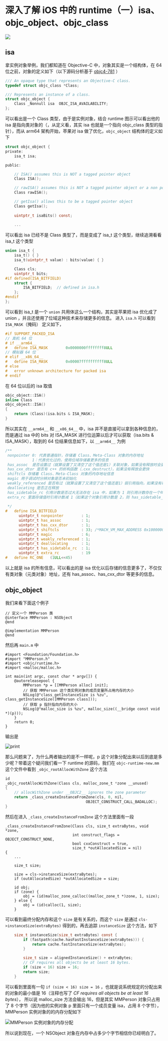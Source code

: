 # 深入了解 iOS 中的 runtime（一）isa、objc_object、objc_class 

![](https://github.com/loveway/Knowledge/blob/master/image/runtime_isa.png?raw=true)
## isa
拿实例对象举例，我们都知道在 Objective-C 中，对象其实是一个结构体，在 64 位之前，对象的定义如下（以下源码分析基于 [objc4-781](https://opensource.apple.com//source/objc4/) ）
```c
/// An opaque type that represents an Objective-C class.
typedef struct objc_class *Class;

/// Represents an instance of a class.
struct objc_object {
    Class _Nonnull isa  OBJC_ISA_AVAILABILITY;
};
```
可以看出是一个 Class 类型，由于是实例对象，结合 runtime 图示可以看出他的 isa 是指向类对象的（，从定义看，其实 isa 也就是一个指向 objc_class 类型的指针），而从 arm64 架构开始，苹果对 isa 做了优化，`objc_object` 结构体的定义如下
```c
struct objc_object {
private:
    isa_t isa;

public:

    // ISA() assumes this is NOT a tagged pointer object
    Class ISA();

    // rawISA() assumes this is NOT a tagged pointer object or a non pointer ISA
    Class rawISA();

    // getIsa() allows this to be a tagged pointer object
    Class getIsa();
    
    uintptr_t isaBits() const;
    
    ...
```
可以看出 isa 已经不是 Class 类型了，而是变成了 isa_t 这个类型，继续追溯看看 isa_t 这个类型
```c
union isa_t {
    isa_t() { }
    isa_t(uintptr_t value) : bits(value) { }

    Class cls;
    uintptr_t bits;
#if defined(ISA_BITFIELD)
    struct {
        ISA_BITFIELD;  // defined in isa.h
    };
#endif
};
```
可以看到 isa_t 是一个 `union` 共用体这么一个结构，其实是苹果把 isa 优化成了 union ，并且还使用了位域这种技术来存储更多的信息。
进入 `isa.h` 可以看到 `ISA_MASK`（掩码） 定义如下，
```c
#if SUPPORT_PACKED_ISA
// 真机 64 位
# if __arm64__
#   define ISA_MASK        0x0000000ffffffff8ULL
// 模拟器 64 位
# elif __x86_64__
#   define ISA_MASK        0x00007ffffffffff8ULL
# else
#   error unknown architecture for packed isa
# endif
```
在 64 位以后的 isa 取值
```c
objc_object::ISA() 
inline Class
objc_object::ISA()
{
    return (Class)(isa.bits & ISA_MASK);
}
```
所以其实在 `__arm64__` 和 `__x86_64__` 中，isa 并不是直接可以拿到各种信息的，而是通过 isa 中的 bits 对 ISA_MASK 进行位运算以后才可以获取（isa.bits & ISA_MASK），取到的 64 位结果信息如下，以 `__arm64__` 为例
```c
/**
 nonpointer 0: 代表普通指针，存储着 Class、Meta-Class 对象的内存地址
            1：代表优化过的，使用位域存储着更多的信息
 has_assoc  是否设置过（就算设置了又清空了这个值还是1）关联对象，如果没有释放时会更快
 has_cxx_dtor 是否有 c++ 的析构函数（.cxx_destruct），如果没有释放会更快
 shiftcls 存储着 Class、Meta-Class 对象的内存地址信息
 magic 用于调试时分辨对象是否未初始化
 weakly_referenced 是否有过（就算设置了又清空了这个值还是1）弱引用指向，如果没有释放时会更快
 deallocating 是否正在释放
 has_sidetable_rc 引用计数是否过大无法存在 isa 中，如果为 1 则引用计数存在一个叫 sideTable 的类属性中
 extra_rc 里面存储值时引用计数减 1（如果这个对象引用计数是 2，则 has_sidetable_rc = 1）
  
 */
#   define ISA_BITFIELD                                                      \
      uintptr_t nonpointer        : 1;                                       \
      uintptr_t has_assoc         : 1;                                       \
      uintptr_t has_cxx_dtor      : 1;                                       \
      uintptr_t shiftcls          : 33; /*MACH_VM_MAX_ADDRESS 0x1000000000*/ \
      uintptr_t magic             : 6;                                       \
      uintptr_t weakly_referenced : 1;                                       \
      uintptr_t deallocating      : 1;                                       \
      uintptr_t has_sidetable_rc  : 1;                                       \
      uintptr_t extra_rc          : 19
#   define RC_ONE   (1ULL<<45)
```
以上就是 isa 的所有信息，可以看出的是 isa 优化以后存储的信息更多了，不仅仅有类对象（元类对象）地址，还有 has_assoc、has_cxx_dtor 等更多的信息。

## objc_object
我们来看下面这个例子
```objc
// 定义一个 MMPerson 类
@interface MMPerson : NSObject
@end

@implementation MMPerson
@end
```
然后再 `main.m` 中
```objc
#import <Foundation/Foundation.h>
#import "MMPerson.h"
#import <objc/runtime.h>
#import <malloc/malloc.h>

int main(int argc, const char * argv[]) {
    @autoreleasepool {
        MMPerson *p = [[MMPerson alloc] init];
        // 获取 MMPerson 这个类实例对象的成员变量所占用内存的大小
        NSLog(@"class_getInstanceSize is %zu", class_getInstanceSize([MMPerson class]));
        // 获取 p 指针指向内存的大小
        NSLog(@"malloc_size is %zu", malloc_size((__bridge const void *)(p)));
    }
    return 0;
}
```
输出是

![print](https://github.com/loveway/Knowledge/blob/master/image/runtime_1_print.png?raw=true)

那么问题来了，为什么两者输出的是不一样呢，p 这个对象分配出来以后到底是多少呢？带着这个疑问我们看一下 runtime 的源码，我们在 `objc-runtime-new.mm` 这个文件中看到 `_objc_rootAllocWithZone` 这个方法
```c
id
_objc_rootAllocWithZone(Class cls, malloc_zone_t *zone __unused)
{
    // allocWithZone under __OBJC2__ ignores the zone parameter
    return _class_createInstanceFromZone(cls, 0, nil,
                                    OBJECT_CONSTRUCT_CALL_BADALLOC);
}

```
然后在进入 `_class_createInstanceFromZone` 这个方法里面有一段
```objc
_class_createInstanceFromZone(Class cls, size_t extraBytes, void *zone,
                              int construct_flags = OBJECT_CONSTRUCT_NONE,
                              bool cxxConstruct = true,
                              size_t *outAllocatedSize = nil)
{
    ...
    
    size_t size;

    size = cls->instanceSize(extraBytes);
    if (outAllocatedSize) *outAllocatedSize = size;

    id obj;
    if (zone) {
        obj = (id)malloc_zone_calloc((malloc_zone_t *)zone, 1, size);
    } else {
        obj = (id)calloc(1, size);
    }
```
可以看到最终分配内存和这个 `size` 是有关系的，而这个 `size` 是通过 `cls->instanceSize(extraBytes)` 得到的，再去追踪 `instanceSize` 这个方法，如下
```c
    size_t instanceSize(size_t extraBytes) const {
        if (fastpath(cache.hasFastInstanceSize(extraBytes))) {
            return cache.fastInstanceSize(extraBytes);
        }

        size_t size = alignedInstanceSize() + extraBytes;
        // CF requires all objects be at least 16 bytes.
        if (size < 16) size = 16;
        return size;
    }
```
可以看到里面有一句 `if (size < 16) size = 16` ，也就是说系统规定的分配出来的对象的最小值是 16（注释也写了 *CF requires all objects be at least 16 bytes*），
所以说 malloc_size 方法会输出 16，但是其实 MMPerson 对象只占用了 8 个字节（因为他的实例对象 p 里面只有一个成员变量 isa，占用 8 个字节），MMPerson 实例对象的的内存分配如下

![MMPerson 实例对象的内存分配](https://github.com/loveway/Knowledge/blob/master/image/runtime_malloc.png?raw=true)

所以说到现在，一个 NSObject 对象在内存中占多少个字节相信你已经明白了。

